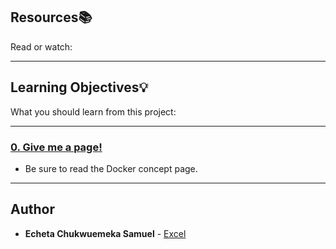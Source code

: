 ## Resources:books:

Read or watch:

---

## Learning Objectives:bulb:

What you should learn from this project:

---

### [0. Give me a page!](./0-give_me_a_page)

- Be sure to read the Docker concept page.

---

## Author

- **Echeta Chukwuemeka Samuel** - [Excel](https://github.com/Chuksexcel)
